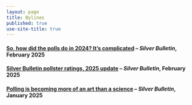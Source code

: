 ```yaml
---
layout: page
title: Bylines
published: true
use-site-title: true
---
```


#### [So, how did the polls do in 2024? It’s complicated](https://www.natesilver.net/p/so-how-did-the-polls-do-in-2024-its) – *Silver Bulletin*, February 2025

#### [Silver Bulletin pollster ratings, 2025 update](https://www.natesilver.net/p/pollster-ratings-silver-bulletin) – *Silver Bulletin*, February 2025

#### [Polling is becoming more of an art than a science](https://www.natesilver.net/p/polling-is-becoming-more-of-an-art) – *Silver Bulletin*, January 2025

